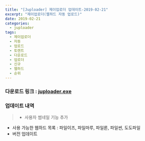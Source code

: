 ```yaml
---
title: "[Juploader] 제이업로더 업데이트-2019-02-21"
excerpt: "제이업로더(웹하드 자동 업로드)"
date: 2019-02-21
categories:
  - juploader
tags:
  - 제이업로더
  - 자동
  - 업로드
  - 토렌트
  - 다운로드
  - 업로더
  - 신규
  - 웹하드
  - 순위
---
```

### 다운로드 링크 : [juploader.exe](http://34.73.229.249/download/jloader)

### 업데이트 내역
>- 사용자 썸네일 기능 추가
- 사용 가능한 웹하드 목록 : 파일이즈, 파일마루, 파일론, 파일썬, 도도파일
- 버전 업데이트